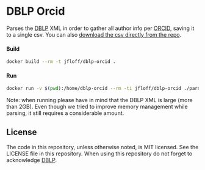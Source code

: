 # DBLP Orcid

Parses the [DBLP](dblp.uni-trier.de) XML in order to gather all author info per [ORCID](https://orcid.org/), saving it to a single csv. You can also [download the csv directly from the repo](dblp-orcids.csv).


#### Build
```sh
docker build --rm -t jfloff/dblp-orcid .
```


#### Run
```sh
docker run -v $(pwd):/home/dblp-orcid --rm -ti jfloff/dblp-orcid ./parse.py
```
Note: when running please have in mind that the DBLP XML is large (more than 2GB). Even though we tried to improve memory management while parsing, it still requires a considerable amount.


## License
The code in this repository, unless otherwise noted, is MIT licensed. See the LICENSE file in this repository. When using this repository do not forget to acknowledge [DBLP](dblp.uni-trier.de).